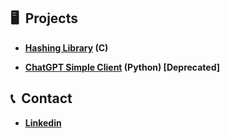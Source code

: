 ## 🖥️ &nbsp;Projects

* <b><a href="https://github.com/matthew01lokiet/C-hashing-library">Hashing Library</a> (C)</b>

* <b><a href="https://gist.github.com/matthew01lokiet/cb4d7ff523ac21357559df8b06cc8a72">ChatGPT Simple Client</a> (Python) [Deprecated]</b>

## 📞 &nbsp;Contact
* <b><a href="https://www.linkedin.com/in/mateusz-lokietek-400a9a203">Linkedin</a></b>
 
